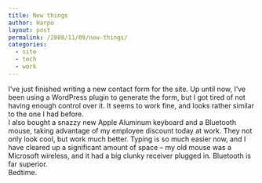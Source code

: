 ```yaml
---
title: New things
author: Harpo
layout: post
permalink: /2008/11/09/new-things/
categories:
  - site
  - tech
  - work
---
```

I&#8217;ve just finished writing a new contact form for the site. Up until now, I&#8217;ve been using a WordPress plugin to generate the form, but I got tired of not having enough control over it. It seems to work fine, and looks rather similar to the one I had before.  
I also bought a snazzy new Apple Aluminum keyboard and a Bluetooth mouse, taking advantage of my employee discount today at work. They not only look cool, but work much better. Typing is so much easier now, and I have cleared up a significant amount of space &#8211; my old mouse was a Microsoft wireless, and it had a big clunky receiver plugged in. Bluetooth is far superior.  
Bedtime.